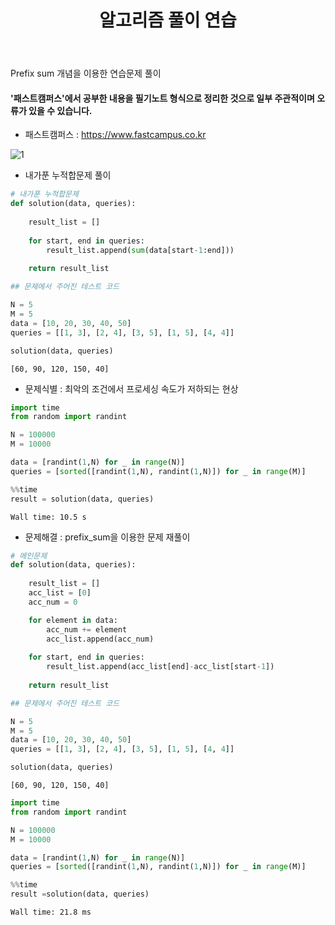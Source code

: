 ﻿---
layout: post
title: "알고리즘 풀이 연습"
tags: [Python]
comments: true
---

Prefix sum 개념을 이용한 연습문제 풀이

#### '패스트캠퍼스'에서 공부한 내용을 필기노트 형식으로 정리한 것으로 일부 주관적이며 오류가 있을 수 있습니다.

- 패스트캠퍼스 : https://www.fastcampus.co.kr


![1](https://user-images.githubusercontent.com/41605276/51818686-2d210400-2313-11e9-8a78-91abc7bc4097.png)

- 내가푼 누적합문제 풀이


```python
# 내가푼 누적합문제
def solution(data, queries):
    
    result_list = []
    
    for start, end in queries:
        result_list.append(sum(data[start-1:end]))
        
    return result_list
```


```python
## 문제에서 주어진 테스트 코드

N = 5
M = 5
data = [10, 20, 30, 40, 50]
queries = [[1, 3], [2, 4], [3, 5], [1, 5], [4, 4]]

solution(data, queries)
```




    [60, 90, 120, 150, 40]



- 문제식별 : 최악의 조건에서 프로세싱 속도가 저하되는 현상


```python
import time
from random import randint

N = 100000
M = 10000

data = [randint(1,N) for _ in range(N)]
queries = [sorted([randint(1,N), randint(1,N)]) for _ in range(M)]
```


```python
%%time
result = solution(data, queries)
```

    Wall time: 10.5 s
    

- 문제해결 : prefix_sum을 이용한 문제 재풀이


```python
# 메인문제
def solution(data, queries):
    
    result_list = []
    acc_list = [0]
    acc_num = 0

    for element in data:
        acc_num += element
        acc_list.append(acc_num)
        
    for start, end in queries:
        result_list.append(acc_list[end]-acc_list[start-1])
        
    return result_list
```


```python
## 문제에서 주어진 테스트 코드

N = 5
M = 5
data = [10, 20, 30, 40, 50]
queries = [[1, 3], [2, 4], [3, 5], [1, 5], [4, 4]]

solution(data, queries)
```




    [60, 90, 120, 150, 40]




```python
import time
from random import randint

N = 100000
M = 10000

data = [randint(1,N) for _ in range(N)]
queries = [sorted([randint(1,N), randint(1,N)]) for _ in range(M)]
```


```python
%%time
result =solution(data, queries)
```

    Wall time: 21.8 ms
    
